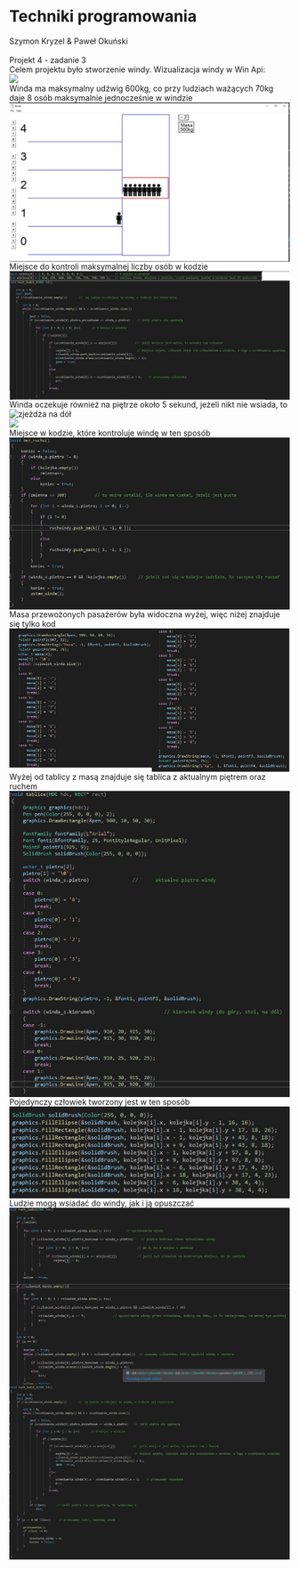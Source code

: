 # Techniki programowania
Szymon Kryzel & Paweł Okuński</br></br>
Projekt 4 - zadanie 3</br>
Celem projektu było stworzenie windy. Wizualizacja windy w Win Api:</br>
<img align="left" src="Zdjęcia\winda.jpg"/>
</br>
Winda ma maksymalny udźwig 600kg, co przy ludziach ważących 70kg daje 8 osób maksymalnie jednocześnie w windzie
<img align="left" src="Zdjęcia\8osob.jpg"/>
</br>
Miejsce do kontroli maksymalnej liczby osób w kodzie</br>
<img align="left" src="Zdjęcia\kod1.jpg"/></br>
Winda oczekuje również na piętrze około 5 sekund, jeżeli nikt nie wsiada, to zjeżdża na dół
<img align="left" src="Zdjęcia\5sek.jpg"/></br>
<img align="left" src="Zdjęcia\5sek2.jpg"/></br>
Miejsce w kodzie, które kontroluje windę w ten sposób
<img align="left" src="Zdjęcia\kod2.jpg"/></br>
Masa przewożonych pasażerów była widoczna wyżej, więc niżej znajduje się tylko kod </br>
<img align="left" src="Zdjęcia\kod3.jpg"/></br>
Wyżej od tablicy z masą znajduje się tablica z aktualnym piętrem oraz ruchem</br>
<img align="left" src="Zdjęcia\kod4.jpg"/></br></br></br></br></br></br></br></br></br></br></br></br></br></br></br></br></br></br></br></br></br></br></br></br></br></br></br></br></br></br></br></br>
Pojedynczy człowiek tworzony jest w ten sposób</br>
<img align="left" src="Zdjęcia\kod5.jpg"/></br></br></br></br></br></br></br></br></br>
Ludzie mogą wsiadać do windy, jak i ją opuszczać</br>
<img align="left" src="Zdjęcia\kod6.jpg"/></br></br>
<img align="left" src="Zdjęcia\kod7.jpg"/></br>




